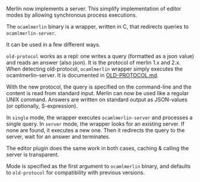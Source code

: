 Merlin now implements a server. This simplify implementation of editor modes by
allowing synchronous process executions.

The `ocamlmerlin` binary is a wrapper, written in C, that redirects queries to
`ocamlmerlin-server`.

It can be used in a few different ways.

`old-protocol` works as a repl: one writes a query (formatted as a json value)
and reads an answer (also json). It is the protocol of merlin 1.x and 2.x.
When detecting old-protocol, `ocamlmerlin` wrapper simply executes the
ocamlmerlin-server. It is documented in [OLD-PROTOCOL.md](OLD-PROTOCOL.md).

With the new protocol, the query is specified on the command-line and the
content is read from standard input.  Merlin can now be used like a regular
UNIX command. Answers are written on standard output as JSON-values (or
optionally, S-expression).

In `single` mode, the wrapper executes `ocamlmerlin-server` and processes a
single query.
In `server` mode, the wrapper looks for an existing server. If none are found,
it executes a new one. Then it redirects the query to the server, wait for an
answer and terminates.

The editor plugin does the same work in both cases, caching & calling the
server is transparent.

Mode is specified as the first argument to `ocamlmerlin` binary, and defaults to
`old-protocol` for compatibility with previous versions.
